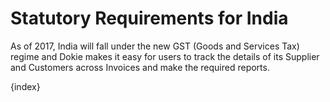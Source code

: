 <!-- add-breadcrumbs -->
# Statutory Requirements for India

As of 2017, India will fall under the new GST (Goods and Services Tax) regime and Dokie makes it easy for users to track the details of its Supplier and Customers across Invoices and make the required reports.

{index}